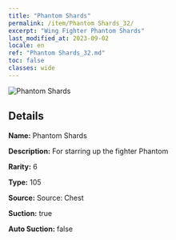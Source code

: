 ```yaml
---
title: "Phantom Shards"
permalink: /item/Phantom Shards_32/
excerpt: "Wing Fighter Phantom Shards"
last_modified_at: 2023-09-02
locale: en
ref: "Phantom Shards_32.md"
toc: false
classes: wide
---
```



 ![Phantom Shards](/images/item/Phantom_Shards_p.png)



## Details

 **Name:** Phantom Shards 

 **Description:** For starring up the fighter Phantom

 **Rarity:** 6 

 **Type:** 105 

 **Source:** Source: Chest 

 **Suction:** true 

 **Auto Suction:** false 


